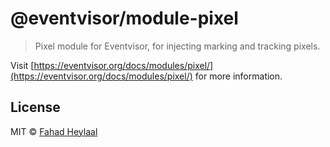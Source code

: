 # @eventvisor/module-pixel

> Pixel module for Eventvisor, for injecting marking and tracking pixels.

Visit [https://eventvisor.org/docs/modules/pixel/](https://eventvisor.org/docs/modules/pixel/) for more information.

## License

MIT © [Fahad Heylaal](https://fahad19.com)
